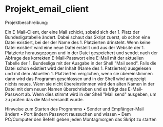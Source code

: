 # Projekt_email_client
Projektbeschreibung:


Ein E-Mail-Client, der eine Mail schickt, sobald sich der 1. Platz der Bundesligatabelle ändert. Dabei schaut das Skript zuerst, ob schon eine Datei existiert, bei der der Name des 1. Platzierten drinsteht. Wenn keine Datei existiert wird eine neue Datei erstellt und aus der Website der 1. Platzierte herausgezogen und in der Datei gespeichert und sendet nach der Abfrage des korrekten E-Mail-Passwort eine E-Mail mit der aktuellen Tabelle der 1. Bundesliga mit der Ausgabe in der Shell "Mail send". Falls die Datei schon existiert wird der Inhalt (Name des 1. Patzierten) ausgelesen und mit dem aktuellen 1. Platzierten verglichen, wenn sie übereinstimmen dann wird das Programm geschlossen und in der Shell wird angezeigt nichts neues. Wenn sie nicht übereinstimmen wird den alten Namen in der Datei mit dem neuen Namen überschrieben und es frägt das E-Mail-Passwort ab. Wenn dies stimmt wird in der Shell "Mail send" ausgeben, um zu prüfen das die Mail versandt wurde.


Hinweise zum Starten des Programms
•	Sender und Empfänger-Mail ändern
•	Port ändern Passwort raussuchen und wissen
•	Dem PC/Computer den Befehl geben jeden Montagmorgen das Skript zu starten

